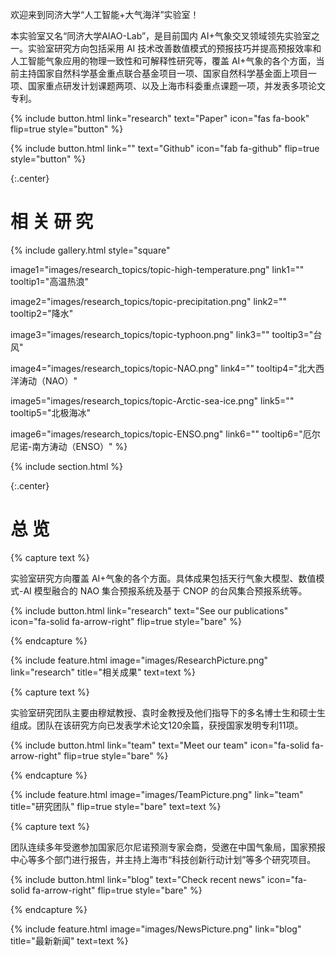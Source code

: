 ---
---

欢迎来到同济大学“人工智能+大气海洋”实验室！

本实验室又名“同济大学AIAO-Lab”，是目前国内 AI+气象交叉领域领先实验室之一。实验室研究方向包括采用 AI 技术改善数值模式的预报技巧并提高预报效率和人工智能气象应用的物理一致性和可解释性研究等，覆盖 AI+气象的各个方面，当前主持国家自然科学基金重点联合基金项目一项、国家自然科学基金面上项目一项、国家重点研发计划课题两项、以及上海市科委重点课题一项，并发表多项论文专利。

{%
  include button.html
  link="research"
  text="Paper"
  icon="fas fa-book"
  flip=true
  style="button"
%}

{%
  include button.html
  link=""
  text="Github"
  icon="fab fa-github"
  flip=true
  style="button"
%}

{:.center}

# 相 关 研 究

{%
  include gallery.html
  style="square"

  image1="images/research_topics/topic-high-temperature.png"
  link1=""
  tooltip1="高温热浪"

  image2="images/research_topics/topic-precipitation.png"
  link2=""
  tooltip2="降水"

  image3="images/research_topics/topic-typhoon.png"
  link3=""
  tooltip3="台风"

  image4="images/research_topics/topic-NAO.png"
  link4=""
  tooltip4="北大西洋涛动（NAO）"
  
  image5="images/research_topics/topic-Arctic-sea-ice.png"
  link5=""
  tooltip5="北极海冰"
  
  image6="images/research_topics/topic-ENSO.png"
  link6=""
  tooltip6="厄尔尼诺-南方涛动（ENSO）"
%}

{% include section.html %}

{:.center}

# 总 览

{% capture text %}

实验室研究方向覆盖 AI+气象的各个方面。具体成果包括天行气象大模型、数值模式-AI 模型融合的 NAO 集合预报系统及基于 CNOP 的台风集合预报系统等。

{%
  include button.html
  link="research"
  text="See our publications"
  icon="fa-solid fa-arrow-right"
  flip=true
  style="bare"
%}

{% endcapture %}

{%
  include feature.html
  image="images/ResearchPicture.png"
  link="research"
  title="相关成果"
  text=text
%}

{% capture text %}

实验室研究团队主要由穆斌教授、袁时金教授及他们指导下的多名博士生和硕士生组成。团队在该研究方向已发表学术论文120余篇，获授国家发明专利11项。

{%
  include button.html
  link="team"
  text="Meet our team"
  icon="fa-solid fa-arrow-right"
  flip=true
  style="bare"
%}

{% endcapture %}

{%
  include feature.html
  image="images/TeamPicture.png"
  link="team"
  title="研究团队"
  flip=true
  style="bare"
  text=text
%}

{% capture text %}

团队连续多年受邀参加国家厄尔尼诺预测专家会商，受邀在中国气象局，国家预报中心等多个部门进行报告，并主持上海市“科技创新行动计划”等多个研究项目。

{%
  include button.html
  link="blog"
  text="Check recent news"
  icon="fa-solid fa-arrow-right"
  flip=true
  style="bare"
%}

{% endcapture %}

{%
  include feature.html
  image="images/NewsPicture.png"
  link="blog"
  title="最新新闻"
  text=text
%}
